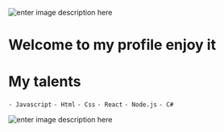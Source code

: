 ![enter image description here](https://imgur.com/1ueGU96.png)
# Welcome to my profile enjoy it 

# My talents 
``- Javascript``
``- Html``
``- Css``
``- React``
``- Node.js``
``- C#``

![enter image description here](https://img.wattpad.com/340aa34ae546a243447c89791a83440d4eab7394/68747470733a2f2f73332e616d617a6f6e6177732e636f6d2f776174747061642d6d656469612d736572766963652f53746f7279496d6167652f4b4148576d354a77417a334b71513d3d2d313039383335333637372e313639313431306238653739376434393931323531363130373735322e676966)
